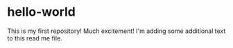 # hello-world
This is my first repository! Much excitement!
I'm adding some additional text to this read me file. 
